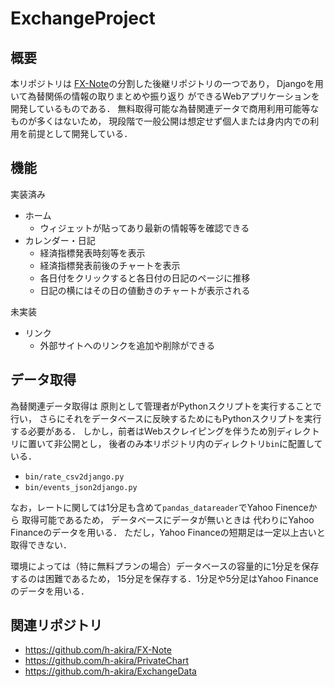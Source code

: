 # ExchangeProject
## 概要
本リポジトリは
[FX-Note](https://github.com/h-akira/FX-Note)の分割した後継リポジトリの一つであり，
Djangoを用いて為替関係の情報の取りまとめや振り返り
ができるWebアプリケーションを開発しているものである．
無料取得可能な為替関連データで商用利用可能等なものが多くはないため，
現段階で一般公開は想定せず個人または身内内での利用を前提として開発している．

## 機能
実装済み
- ホーム
  - ウィジェットが貼ってあり最新の情報等を確認できる
- カレンダー・日記
  - 経済指標発表時刻等を表示
  - 経済指標発表前後のチャートを表示
  - 各日付をクリックすると各日付の日記のページに推移
  - 日記の横にはその日の値動きのチャートが表示される

未実装
- リンク
  - 外部サイトへのリンクを追加や削除ができる

## データ取得
為替関連データ取得は
原則として管理者がPythonスクリプトを実行することで行い，
さらにそれをデータベースに反映するためにもPythonスクリプトを実行する必要がある．
しかし，前者はWebスクレイピングを伴うため別ディレクトリに置いて非公開とし，
後者のみ本リポジトリ内のディレクトリ`bin`に配置している．
- `bin/rate_csv2django.py`
- `bin/events_json2django.py`

なお，レートに関しては1分足も含めて`pandas_datareader`でYahoo Finenceから
取得可能であるため，
データベースにデータが無いときは
代わりにYahoo Financeのデータを用いる．
ただし，Yahoo Financeの短期足は一定以上古いと取得できない．

環境によっては（特に無料プランの場合）データベースの容量的に1分足を保存するのは困難であるため，
15分足を保存する．1分足や5分足はYahoo Financeのデータを用いる．

## 関連リポジトリ
- https://github.com/h-akira/FX-Note
- https://github.com/h-akira/PrivateChart
- https://github.com/h-akira/ExchangeData

